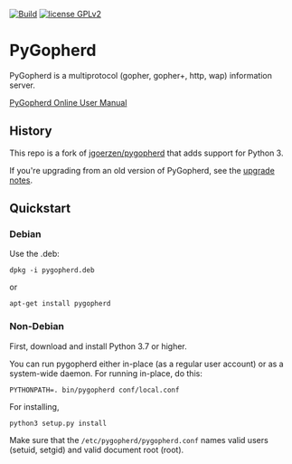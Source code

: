 [![Build](https://github.com/michael-lazar/pygopherd/workflows/Test/badge.svg)](https://github.com/michael-lazar/pygopherd/actions)
[![license GPLv2](https://img.shields.io/github/license/michael-lazar/pygopherd)](https://www.gnu.org/licenses/gpl-2.0.en.html)

# PyGopherd

PyGopherd is a multiprotocol (gopher, gopher+, http, wap) information server.

[PyGopherd Online User Manual](https://michael-lazar.github.io/pygopherd/doc/pygopherd.html)

## History

This repo is a fork of [jgoerzen/pygopherd](https://github.com/jgoerzen/pygopherd)
that adds support for Python 3.

If you're upgrading from an old version of PyGopherd, see the [upgrade notes](UPGRADING.md).

## Quickstart

### Debian

Use the .deb:

```
dpkg -i pygopherd.deb
```

or

```
apt-get install pygopherd
```

### Non-Debian

First, download and install Python 3.7 or higher.

You can run pygopherd either in-place (as a regular user account) or
as a system-wide daemon. For running in-place, do this:

```
PYTHONPATH=. bin/pygopherd conf/local.conf
```

For installing,

```
python3 setup.py install
```

Make sure that the ``/etc/pygopherd/pygopherd.conf`` names valid users
   (setuid, setgid) and valid document root (root).
